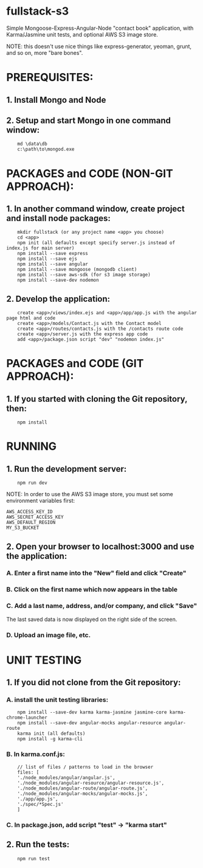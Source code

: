 # fullstack-s3
Simple Mongoose-Express-Angular-Node "contact book" application, with Karma/Jasmine unit tests, and
optional AWS S3 image store.

NOTE: this doesn't use nice things like express-generator, yeoman, grunt, and so on, more "bare bones".

# PREREQUISITES:

## 1. Install Mongo and Node

## 2. Setup and start Mongo in one command window:
```
    md \data\db
    c:\path\to\mongod.exe
```

# PACKAGES and CODE (NON-GIT APPROACH):

## 1. In another command window, create project and install node packages:
```
    mkdir fullstack (or any project name <app> you choose)
    cd <app>
    npm init (all defaults except specify server.js instead of index.js for main server)
    npm install --save express
    npm install --save ejs
    npm install --save angular
    npm install --save mongoose (mongodb client)
    npm install --save aws-sdk (for s3 image storage)
    npm install --save-dev nodemon
```

## 2. Develop the application:
```
    create <app>/views/index.ejs and <app>/app/app.js with the angular page html and code
    create <app>/models/Contact.js with the Contact model
    create <app>/routes/contacts.js with the /contacts route code
    create <app>/server.js with the express app code
    add <app>/package.json script "dev" "nodemon index.js"
```

# PACKAGES and CODE (GIT APPROACH):

## 1. If you started with cloning the Git repository, then:
```
    npm install
```

# RUNNING

## 1. Run the development server:
```
    npm run dev
```

NOTE: In order to use the AWS S3 image store, you must set some environment variables first:
```
AWS_ACCESS_KEY_ID
AWS_SECRET_ACCESS_KEY
AWS_DEFAULT_REGION
MY_S3_BUCKET
```

## 2. Open your browser to localhost:3000 and use the application:

### A. Enter a first name into the "New" field and click "Create"

### B. Click on the first name which now appears in the table

### C. Add a last name, address, and/or company, and click "Save"

The last saved data is now displayed on the right side of the screen.

### D. Upload an image file, etc.

# UNIT TESTING

## 1. If you did not clone from the Git repository:

### A. install the unit testing libraries:
```
    npm install --save-dev karma karma-jasmine jasmine-core karma-chrome-launcher
    npm install --save-dev angular-mocks angular-resource angular-route
    karma init (all defaults)
    npm install -g karma-cli
```

### B. In karma.conf.js:
```
    // list of files / patterns to load in the browser
    files: [
    './node_modules/angular/angular.js',
    './node_modules/angular-resource/angular-resource.js',
    './node_modules/angular-route/angular-route.js',
    './node_modules/angular-mocks/angular-mocks.js',
    './app/app.js',
    './spec/*Spec.js'
    ]
```

### C. In package.json, add script "test" -> "karma start"

## 2. Run the tests:
```
    npm run test
```
